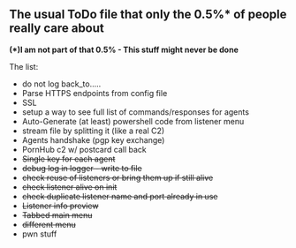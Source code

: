 ## The usual ToDo file that only the 0.5%* of people really care about
__(*)I am not part of that 0.5% - This stuff might never be done__

The list:
- do not log back_to.....
- Parse HTTPS endpoints from config file
- SSL
- setup a way to see full list of commands/responses for agents
- Auto-Generate (at least) powershell code from listener menu
- stream file by splitting it (like a real C2)
- Agents handshake (pgp key exchange)
- PornHub c2 w/ postcard call back
- <del>Single key for each agent</del>
- <del>debug log in logger - write to file</del>
- <del>check reuse of listeners or bring them up if still alive</del>
- <del>check listener alive on init</del>
- <del>check duplicate listener name and port already in use</del>
- <del>Listener info preview</del>
- <del>Tabbed main menu</del>
- <del>different menu</del>
- pwn stuff